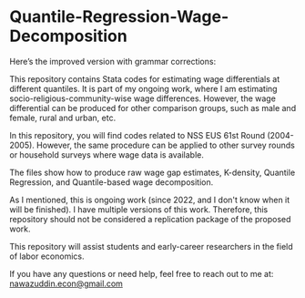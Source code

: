 # Quantile-Regression-Wage-Decomposition

Here’s the improved version with grammar corrections:

This repository contains Stata codes for estimating wage differentials at different quantiles.
It is part of my ongoing work, where I am estimating socio-religious-community-wise wage differences. However, the wage differential can be produced for other comparison groups, such as male and female, rural and urban, etc.

In this repository, you will find codes related to NSS EUS 61st Round (2004-2005). However, the same procedure can be applied to other survey rounds or household surveys where wage data is available.

The files show how to produce raw wage gap estimates, K-density, Quantile Regression, and Quantile-based wage decomposition.

As I mentioned, this is ongoing work (since 2022, and I don't know when it will be finished). I have multiple versions of this work. Therefore, this repository should not be considered a replication package of the proposed work.

This repository will assist students and early-career researchers in the field of labor economics.

If you have any questions or need help, feel free to reach out to me at: nawazuddin.econ@gmail.com
